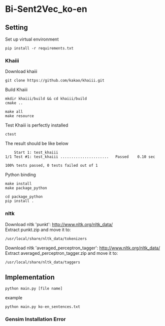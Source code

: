# Bi-Sent2Vec_ko-en
## Setting
Set up virtual environment

    pip install -r requirements.txt

### Khaiii
Download khaiii

    git clone https://github.com/kakao/khaiii.git
    
Build Khaiii

    mkdir khaiii/build && cd khaiii/build
    cmake ..
    
    make all
    make resource

Test Khaiii is perfectly installed
    
    ctest

The result should be like below

        Start 1: test_khaiii
    1/1 Test #1: test_khaiii ......................   Passed    0.10 sec
    
    100% tests passed, 0 tests failed out of 1
    
Python binding
    
    make install
    make package_python
    
    cd package_python
    pip install .

### nltk
Download nltk 'punkt': http://www.nltk.org/nltk_data/ <br>
Extract punkt.zip and move it to:
    
    /usr/local/share/nltk_data/tokenizers
Download nltk 'averaged_perceptron_tagger': http://www.nltk.org/nltk_data/ <br>
Extract averaged_perceptron_tagger.zip and move it to:
    
    /usr/local/share/nltk_data/taggers
    
## Implementation

    python main.py [file name]
    
example
    
    python main.py ko-en_sentences.txt 
    
    
    
### Gensim Installation Error